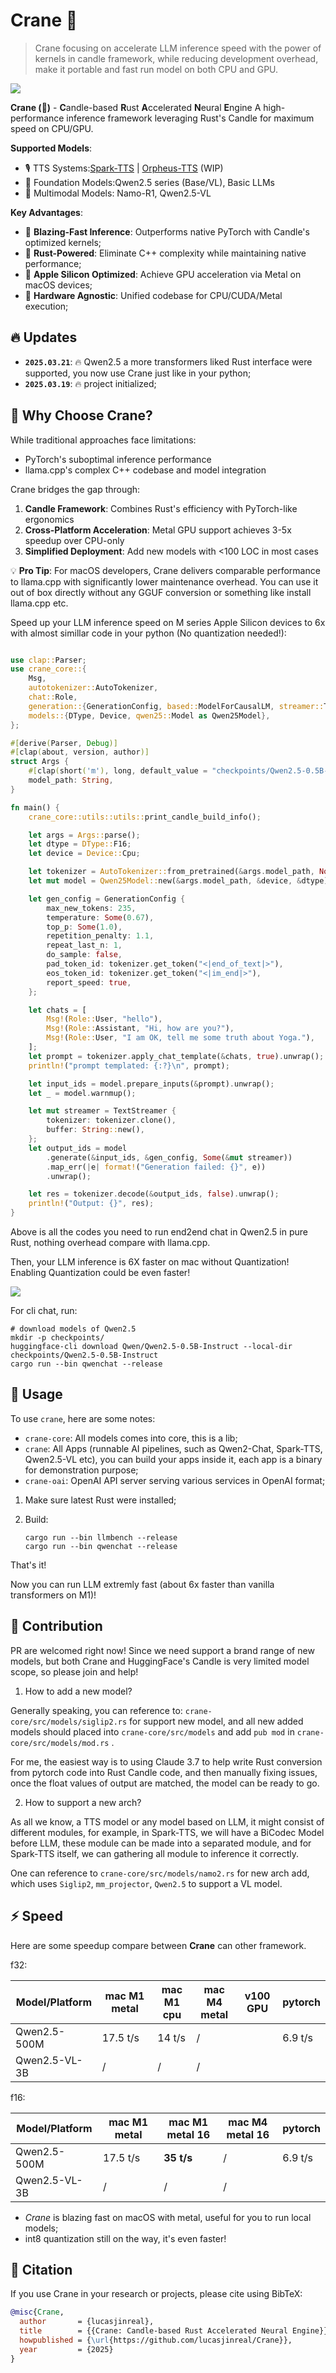 # Crane 🦩

> Crane focusing on accelerate LLM inference speed with the power of kernels in candle framework, while reducing development overhead, make it portable and fast run model on both CPU and GPU.

![](data/aa.gif)


**Crane (🦩)** - **C**andle-based **R**ust **A**ccelerated **N**eural **E**ngine
A high-performance inference framework leveraging Rust's Candle for maximum speed on CPU/GPU.

**Supported Models**:

- 🎙️ TTS Systems:[Spark-TTS](https://github.com/SparkAudio/Spark-TTS) | [Orpheus-TTS](https://github.com/canopyai/Orpheus-TTS) (WIP)
- 🧠 Foundation Models:Qwen2.5 series (Base/VL), Basic LLMs
- 🌌 Multimodal Models:
  Namo-R1, Qwen2.5-VL

**Key Advantages**:

- 🚀 **Blazing-Fast Inference**: Outperforms native PyTorch with Candle's optimized kernels;
- 🦀 **Rust-Powered**: Eliminate C++ complexity while maintaining native performance;
- 🍎 **Apple Silicon Optimized**: Achieve GPU acceleration via Metal on macOS devices;
- 🤖 **Hardware Agnostic**: Unified codebase for CPU/CUDA/Metal execution;


## 🔥 Updates

- **`2025.03.21`**: 🔥 Qwen2.5 a more transformers liked Rust interface were supported, you now use Crane just like in your python;
- **`2025.03.19`**: 🔥 project initialized;



## 🧐 Why Choose Crane?

While traditional approaches face limitations:

- PyTorch's suboptimal inference performance
- llama.cpp's complex C++ codebase and model integration

Crane bridges the gap through:

1. **Candle Framework**: Combines Rust's efficiency with PyTorch-like ergonomics
2. **Cross-Platform Acceleration**: Metal GPU support achieves 3-5x speedup over CPU-only
3. **Simplified Deployment**: Add new models with <100 LOC in most cases

💡 **Pro Tip**: For macOS developers, Crane delivers comparable performance to llama.cpp with significantly lower maintenance overhead. You can use it out of box directly without any GGUF conversion or something like install llama.cpp etc.

Speed up your LLM inference speed on M series Apple Silicon devices to 6x with almost simillar code in your python (No quantization needed!):

```rust

use clap::Parser;
use crane_core::{
    Msg,
    autotokenizer::AutoTokenizer,
    chat::Role,
    generation::{GenerationConfig, based::ModelForCausalLM, streamer::TextStreamer},
    models::{DType, Device, qwen25::Model as Qwen25Model},
};

#[derive(Parser, Debug)]
#[clap(about, version, author)]
struct Args {
    #[clap(short('m'), long, default_value = "checkpoints/Qwen2.5-0.5B-Instruct")]
    model_path: String,
}

fn main() {
    crane_core::utils::utils::print_candle_build_info();

    let args = Args::parse();
    let dtype = DType::F16;
    let device = Device::Cpu;

    let tokenizer = AutoTokenizer::from_pretrained(&args.model_path, None).unwrap();
    let mut model = Qwen25Model::new(&args.model_path, &device, &dtype).unwrap();

    let gen_config = GenerationConfig {
        max_new_tokens: 235,
        temperature: Some(0.67),
        top_p: Some(1.0),
        repetition_penalty: 1.1,
        repeat_last_n: 1,
        do_sample: false,
        pad_token_id: tokenizer.get_token("<|end_of_text|>"),
        eos_token_id: tokenizer.get_token("<|im_end|>"),
        report_speed: true,
    };

    let chats = [
        Msg!(Role::User, "hello"),
        Msg!(Role::Assistant, "Hi, how are you?"),
        Msg!(Role::User, "I am OK, tell me some truth about Yoga."),
    ];
    let prompt = tokenizer.apply_chat_template(&chats, true).unwrap();
    println!("prompt templated: {:?}\n", prompt);

    let input_ids = model.prepare_inputs(&prompt).unwrap();
    let _ = model.warnmup();

    let mut streamer = TextStreamer {
        tokenizer: tokenizer.clone(),
        buffer: String::new(),
    };
    let output_ids = model
        .generate(&input_ids, &gen_config, Some(&mut streamer))
        .map_err(|e| format!("Generation failed: {}", e))
        .unwrap();

    let res = tokenizer.decode(&output_ids, false).unwrap();
    println!("Output: {}", res);
}

```

Above is all the codes you need to run end2end chat in Qwen2.5 in pure Rust, nothing overhead compare with llama.cpp.

Then, your LLM inference is 6X faster on mac without Quantization! Enabling Quantization could be even faster!

![](data/aa.gif)

For cli chat, run:

```
# download models of Qwen2.5
mkdir -p checkpoints/
huggingface-cli download Qwen/Qwen2.5-0.5B-Instruct --local-dir checkpoints/Qwen2.5-0.5B-Instruct
cargo run --bin qwenchat --release
```



## 📖 Usage

To use `crane`, here are some notes:

- `crane-core`: All models comes into core, this is a lib;
- `crane`: All Apps (runnable AI pipelines, such as Qwen2-Chat, Spark-TTS, Qwen2.5-VL etc), you can build your apps inside it, each app is a binary for demonstration purpose;
- `crane-oai`: OpenAI API server serving various services in OpenAI format;

1. Make sure latest Rust were installed;
2. Build:

   ```
   cargo run --bin llmbench --release
   cargo run --bin qwenchat --release
   ```

That's it!

Now you can run LLM extremly fast (about 6x faster than vanilla transformers on M1)!

## 🍺 Contribution

PR are welcomed right now! Since we need support a brand range of new models, but both Crane and HuggingFace's Candle is very limited model scope, so please join and help!

1. How to add a new model?

Generally speaking, you can reference to: `crane-core/src/models/siglip2.rs` for support new model, and all new added models should placed into `crane-core/src/models` and add `pub mod` in `crane-core/src/models/mod.rs` .

For me, the easiest way is to using Claude 3.7 to help write Rust conversion from pytorch code into Rust Candle code, and then manually fixing issues, once the float values of output are matched, the model can be ready to go.

2. How to support a new arch?

As all we know, a TTS model or any model based on LLM, it might consist of different modules, for example, in Spark-TTS, we will have a BiCodec Model before LLM, these module can be made into a separated module, and for Spark-TTS itself, we can gathering all module to inference it correctly.

One can reference to `crane-core/src/models/namo2.rs` for new arch add, which uses `Siglip2`, `mm_projector`, `Qwen2.5` to support a VL model.


## ⚡️ Speed

Here are some speedup compare between **Crane** can other framework.

f32:

| Model/Platform | mac M1 metal | mac M1 cpu | mac M4 metal | v100 GPU | pytorch |
| -------------- | ------------- | ---------- | ------------ | -------- | ------- |
| Qwen2.5-500M   | 17.5 t/s      | 14 t/s     | /            |          | 6.9 t/s |
| Qwen2.5-VL-3B  | /             | /          | /            |          |         |

f16:

| Model/Platform | mac M1 metal | mac M1 metal 16  | mac M4 metal 16 | pytorch |
| -------------- | ------------- | ---------------- | --------------- | ------- |
| Qwen2.5-500M   | 17.5 t/s      | **35 t/s** | /               | 6.9 t/s |
| Qwen2.5-VL-3B  | /             | /                | /               |         |

- *Crane* is blazing fast on macOS with metal, useful for you to run local models;
- int8 quantization still on the way, it's even faster!


## 📑 Citation

If you use Crane in your research or projects, please cite using BibTeX:

```bibtex
@misc{Crane,
  author       = {lucasjinreal},
  title        = {{Crane: Candle-based Rust Accelerated Neural Engine}},
  howpublished = {\url{https://github.com/lucasjinreal/Crane}},
  year         = {2025}
}
```
